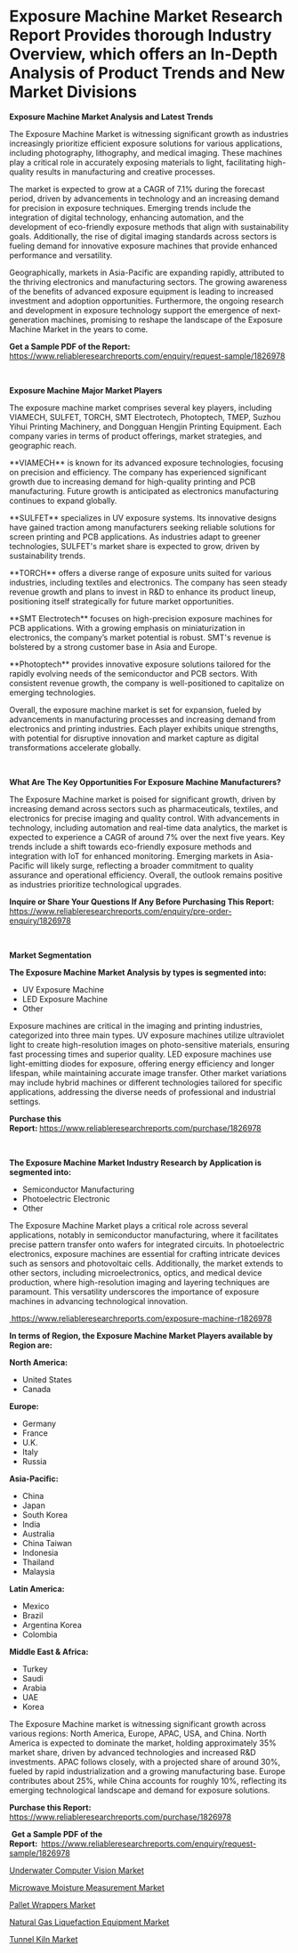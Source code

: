 <p><h1>Exposure Machine Market Research Report Provides thorough Industry Overview, which offers an In-Depth Analysis of Product Trends and New Market Divisions</h1></p><p><strong>Exposure Machine Market Analysis and Latest Trends</strong></p>
<p><p>The Exposure Machine Market is witnessing significant growth as industries increasingly prioritize efficient exposure solutions for various applications, including photography, lithography, and medical imaging. These machines play a critical role in accurately exposing materials to light, facilitating high-quality results in manufacturing and creative processes. </p><p>The market is expected to grow at a CAGR of 7.1% during the forecast period, driven by advancements in technology and an increasing demand for precision in exposure techniques. Emerging trends include the integration of digital technology, enhancing automation, and the development of eco-friendly exposure methods that align with sustainability goals. Additionally, the rise of digital imaging standards across sectors is fueling demand for innovative exposure machines that provide enhanced performance and versatility.</p><p>Geographically, markets in Asia-Pacific are expanding rapidly, attributed to the thriving electronics and manufacturing sectors. The growing awareness of the benefits of advanced exposure equipment is leading to increased investment and adoption opportunities. Furthermore, the ongoing research and development in exposure technology support the emergence of next-generation machines, promising to reshape the landscape of the Exposure Machine Market in the years to come.</p></p>
<p><strong>Get a Sample PDF of the Report:&nbsp;</strong> <a href="https://www.reliableresearchreports.com/enquiry/request-sample/1826978?utm_campaign=13&utm_medium=2&utm_source=Github&utm_content=ia&utm_term=22022025&utm_id=exposure-machine">https://www.reliableresearchreports.com/enquiry/request-sample/1826978</a></p>
<p>&nbsp;</p>
<p><strong>Exposure Machine Major Market Players</strong></p>
<p><p>The exposure machine market comprises several key players, including VIAMECH, SULFET, TORCH, SMT Electrotech, Photoptech, TMEP, Suzhou Yihui Printing Machinery, and Dongguan Hengjin Printing Equipment. Each company varies in terms of product offerings, market strategies, and geographic reach.</p><p>**VIAMECH** is known for its advanced exposure technologies, focusing on precision and efficiency. The company has experienced significant growth due to increasing demand for high-quality printing and PCB manufacturing. Future growth is anticipated as electronics manufacturing continues to expand globally.</p><p>**SULFET** specializes in UV exposure systems. Its innovative designs have gained traction among manufacturers seeking reliable solutions for screen printing and PCB applications. As industries adapt to greener technologies, SULFET's market share is expected to grow, driven by sustainability trends.</p><p>**TORCH** offers a diverse range of exposure units suited for various industries, including textiles and electronics. The company has seen steady revenue growth and plans to invest in R&D to enhance its product lineup, positioning itself strategically for future market opportunities.</p><p>**SMT Electrotech** focuses on high-precision exposure machines for PCB applications. With a growing emphasis on miniaturization in electronics, the company’s market potential is robust. SMT's revenue is bolstered by a strong customer base in Asia and Europe.</p><p>**Photoptech** provides innovative exposure solutions tailored for the rapidly evolving needs of the semiconductor and PCB sectors. With consistent revenue growth, the company is well-positioned to capitalize on emerging technologies.</p><p>Overall, the exposure machine market is set for expansion, fueled by advancements in manufacturing processes and increasing demand from electronics and printing industries. Each player exhibits unique strengths, with potential for disruptive innovation and market capture as digital transformations accelerate globally.</p></p>
<p>&nbsp;</p>
<p><strong>What Are The Key Opportunities For Exposure Machine Manufacturers?</strong></p>
<p><p>The Exposure Machine market is poised for significant growth, driven by increasing demand across sectors such as pharmaceuticals, textiles, and electronics for precise imaging and quality control. With advancements in technology, including automation and real-time data analytics, the market is expected to experience a CAGR of around 7% over the next five years. Key trends include a shift towards eco-friendly exposure methods and integration with IoT for enhanced monitoring. Emerging markets in Asia-Pacific will likely surge, reflecting a broader commitment to quality assurance and operational efficiency. Overall, the outlook remains positive as industries prioritize technological upgrades.</p></p>
<p><strong>Inquire or Share Your Questions If Any Before Purchasing This Report:</strong> <a href="https://www.reliableresearchreports.com/enquiry/pre-order-enquiry/1826978?utm_campaign=13&utm_medium=2&utm_source=Github&utm_content=ia&utm_term=22022025&utm_id=exposure-machine">https://www.reliableresearchreports.com/enquiry/pre-order-enquiry/1826978</a></p>
<p>&nbsp;</p>
<p><strong>Market Segmentation</strong></p>
<p><strong>The Exposure Machine Market Analysis by types is segmented into:</strong></p>
<p><ul><li>UV Exposure Machine</li><li>LED Exposure Machine</li><li>Other</li></ul></p>
<p><p>Exposure machines are critical in the imaging and printing industries, categorized into three main types. UV exposure machines utilize ultraviolet light to create high-resolution images on photo-sensitive materials, ensuring fast processing times and superior quality. LED exposure machines use light-emitting diodes for exposure, offering energy efficiency and longer lifespan, while maintaining accurate image transfer. Other market variations may include hybrid machines or different technologies tailored for specific applications, addressing the diverse needs of professional and industrial settings.</p></p>
<p><strong>Purchase this Report:&nbsp;</strong><a href="https://www.reliableresearchreports.com/purchase/1826978?utm_campaign=13&utm_medium=2&utm_source=Github&utm_content=ia&utm_term=22022025&utm_id=exposure-machine">https://www.reliableresearchreports.com/purchase/1826978</a></p>
<p>&nbsp;</p>
<p><strong>The Exposure Machine Market Industry Research by Application is segmented into:</strong></p>
<p><ul><li>Semiconductor Manufacturing</li><li>Photoelectric Electronic</li><li>Other</li></ul></p>
<p><p>The Exposure Machine Market plays a critical role across several applications, notably in semiconductor manufacturing, where it facilitates precise pattern transfer onto wafers for integrated circuits. In photoelectric electronics, exposure machines are essential for crafting intricate devices such as sensors and photovoltaic cells. Additionally, the market extends to other sectors, including microelectronics, optics, and medical device production, where high-resolution imaging and layering techniques are paramount. This versatility underscores the importance of exposure machines in advancing technological innovation.</p></p>
<p><a href="https://www.reliableresearchreports.com/exposure-machine-r1826978?utm_campaign=13&utm_medium=2&utm_source=Github&utm_content=ia&utm_term=22022025&utm_id=exposure-machine">&nbsp;https://www.reliableresearchreports.com/exposure-machine-r1826978</a></p>
<p><strong>In terms of Region, the Exposure Machine Market Players available by Region are:</strong></p>
<p>
    <p> <strong> North America: </strong>
        <ul>
            <li>United States</li>
            <li>Canada</li>
        </ul>
        </p> 
    <p> <strong> Europe: </strong>
        <ul>
            <li>Germany</li>
            <li>France</li>
            <li>U.K.</li>
            <li>Italy</li>
            <li>Russia</li>
        </ul>
        </p> 
    <p> <strong> Asia-Pacific: </strong>
        <ul>
            <li>China</li>
            <li>Japan</li>
            <li>South Korea</li>
            <li>India</li>
            <li>Australia</li>
            <li>China Taiwan</li>
            <li>Indonesia</li>
            <li>Thailand</li>
            <li>Malaysia</li>
        </ul>
        </p> 
    <p> <strong> Latin America: </strong>
        <ul>
            <li>Mexico</li>
            <li>Brazil</li>
            <li>Argentina Korea</li>
            <li>Colombia</li>
        </ul>
        </p> 
    <p> <strong> Middle East & Africa: </strong>
        <ul>
            <li>Turkey</li>
            <li>Saudi</li>
            <li>Arabia</li>
            <li>UAE</li>
            <li>Korea</li>
        </ul>
    </p>
    </p>
<p><p>The Exposure Machine market is witnessing significant growth across various regions: North America, Europe, APAC, USA, and China. North America is expected to dominate the market, holding approximately 35% market share, driven by advanced technologies and increased R&D investments. APAC follows closely, with a projected share of around 30%, fueled by rapid industrialization and a growing manufacturing base. Europe contributes about 25%, while China accounts for roughly 10%, reflecting its emerging technological landscape and demand for exposure solutions.</p></p>
<p><strong>Purchase this Report: </strong><a href="https://www.reliableresearchreports.com/purchase/1826978?utm_campaign=13&utm_medium=2&utm_source=Github&utm_content=ia&utm_term=22022025&utm_id=exposure-machine">https://www.reliableresearchreports.com/purchase/1826978</a></p>
<p>&nbsp;<strong>Get a Sample PDF of the Report:&nbsp;&nbsp;</strong><a href="https://www.reliableresearchreports.com/enquiry/request-sample/1826978?utm_campaign=13&utm_medium=2&utm_source=Github&utm_content=ia&utm_term=22022025&utm_id=exposure-machine">https://www.reliableresearchreports.com/enquiry/request-sample/1826978</a></p>
<p><strong></strong></p>
<p><p><a href="https://github.com/muhjanaidu/Market-Research-Report-List-1/blob/main/underwater-computer-vision-market.md?utm_campaign=13&utm_medium=2&utm_source=Github&utm_content=ia&utm_term=22022025&utm_id=exposure-machine">Underwater Computer Vision Market</a></p><p><a href="https://github.com/popupioo/Market-Research-Report-List-1/blob/main/microwave-moisture-measurement-market.md?utm_campaign=13&utm_medium=2&utm_source=Github&utm_content=ia&utm_term=22022025&utm_id=exposure-machine">Microwave Moisture Measurement Market</a></p><p><a href="https://github.com/abantolemox08/Market-Research-Report-List-1/blob/main/pallet-wrappers-market.md?utm_campaign=13&utm_medium=2&utm_source=Github&utm_content=ia&utm_term=22022025&utm_id=exposure-machine">Pallet Wrappers Market</a></p><p><a href="https://github.com/peddicehle/Market-Research-Report-List-1/blob/main/natural-gas-liquefaction-equipment-market.md?utm_campaign=13&utm_medium=2&utm_source=Github&utm_content=ia&utm_term=22022025&utm_id=exposure-machine">Natural Gas Liquefaction Equipment Market</a></p><p><a href="https://github.com/briandahm87/Market-Research-Report-List-1/blob/main/tunnel-kiln-market.md?utm_campaign=13&utm_medium=2&utm_source=Github&utm_content=ia&utm_term=22022025&utm_id=exposure-machine">Tunnel Kiln Market</a></p></p>